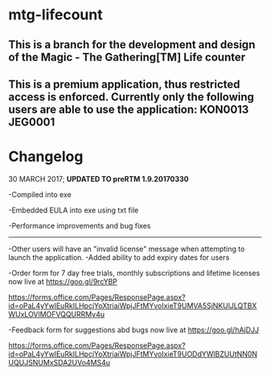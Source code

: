 # mtg-lifecount
This is a branch for the development and design of the
Magic - The Gathering[TM] Life counter
----
This is a premium application, thus restricted access is enforced.
Currently only the following users are able to use the application:
KON0013
JEG0001
----
# Changelog

30 MARCH 2017;
**UPDATED TO preRTM 1.9.20170330**

-Compiled into exe

-Embedded EULA into exe using txt file

-Performance improvements and bug fixes

----

-Other users will have an "invalid license" message when attempting to launch the application.
-Added ability to add expiry dates for users

-Order form for 7 day free trials, monthly subscriptions and lifetime licenses now live at
https://goo.gl/9rcYBP

https://forms.office.com/Pages/ResponsePage.aspx?id=oPaL4yYwlEuRkILHpcjYoXtriaiWpjJFtMYvoIxieT9UMVA5SjNKUlJLQTBXWUxLOVlMOFVQQURRMy4u

-Feedback form for suggestions abd bugs now live at
https://goo.gl/hAjDJJ

https://forms.office.com/Pages/ResponsePage.aspx?id=oPaL4yYwlEuRkILHpcjYoXtriaiWpjJFtMYvoIxieT9UODdYWlBZUUtNN0NUQUJSNUMxSDA2UVo4MS4u
